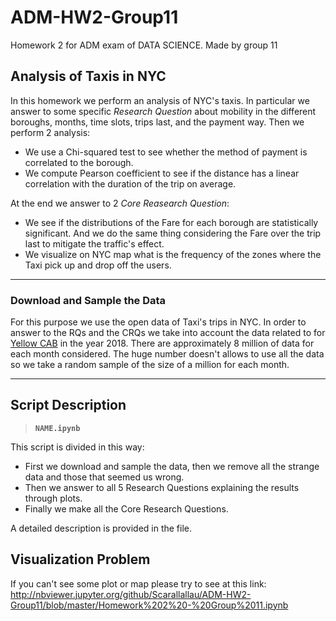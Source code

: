 # ADM-HW2-Group11
Homework 2 for ADM exam of DATA SCIENCE. Made by group 11

## Analysis of Taxis in NYC
In this homework we perform an analysis of NYC's taxis. In particular we answer to some specific *Research Question* about mobility in the different boroughs, months, time slots, trips last, and the payment way. Then we perform 2 analysis:

  - We use a Chi-squared test to see whether the method of payment is correlated to the borough.
  - We compute Pearson coefficient to see if the distance has a linear correlation with the duration of the trip on average.
  
At the end we answer to 2 *Core Reasearch Question*:

  - We see if the distributions of the Fare for each borough are statistically significant. And we do the same thing considering the Fare over the trip last to mitigate the traffic's effect.
  - We visualize on NYC map what is the frequency of the zones where the Taxi pick up and drop off the users.
 
********

### Download and Sample the Data
For this purpose we use the open data of Taxi's trips in NYC. In order to answer to the RQs and the CRQs we take into account the data related to for [Yellow CAB](http://www.nyc.gov/html/tlc/html/about/trip_record_data.shtml) in the year 2018.
There are approximately 8 million of data for each month considered. The huge number doesn't allows to use all the data so we take a random sample of the size of a million for each month.

********

## Script Description

> __`NAME.ipynb`__ 

This script is divided in this way:
- First we download and sample the data, then we remove all the strange data and those that seemed us wrong.
- Then we answer to all 5 Research Questions explaining the results through plots.
- Finally we make all the Core Research Questions.

A detailed description is provided in the file. 

## Visualization Problem

If you can't see some plot or map please try to see at this link: 
http://nbviewer.jupyter.org/github/Scarallallau/ADM-HW2-Group11/blob/master/Homework%202%20-%20Group%2011.ipynb

